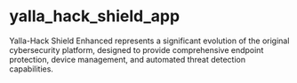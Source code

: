 # yalla_hack_shield_app
 Yalla-Hack Shield Enhanced represents a significant evolution of the original  cybersecurity platform, designed to provide comprehensive endpoint protection,  device management, and automated threat detection capabilities.
